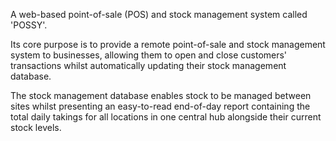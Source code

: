 A web-based point-of-sale (POS) and stock management system called 'POSSY'. 

Its core purpose is to provide a remote point-of-sale and stock management system to businesses, 
allowing them to open and close customers' transactions whilst automatically updating their stock management database.

The stock management database enables stock to be managed between sites whilst presenting an easy-to-read end-of-day report 
containing the total daily takings for all locations in one central hub alongside their current stock levels.
